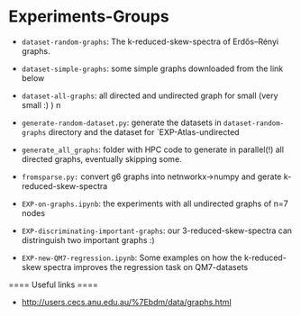 # Experiments-Groups


- `dataset-random-graphs`: The k-reduced-skew-spectra of Erdős–Rényi graphs.
- `dataset-simple-graphs`: some simple graphs downloaded from the link below
- `dataset-all-graphs`: all directed and undirected graph for small (very small :) ) n

  
- `generate-random-dataset.py`: generate the datasets in  `dataset-random-graphs` directory and the dataset for `EXP-Atlas-undirected
- `generate_all_graphs`: folder with HPC code to generate in parallel(!) all directed graphs, eventually skipping some.
- `fromsparse.py:` convert g6 graphs into netnworkx->numpy and gerate k-reduced-skew-spectra


- `EXP-on-graphs.ipynb`: the experiments with all undirected graphs of n=7 nodes
- `EXP-discriminating-important-graphs`: our 3-reduced-skew-spectra can distringuish two important graphs :)
- `EXP-new-QM7-regression.ipynb`: Some examples on how the k-reduced-skew spectra improves the regression task on QM7-datasets


==== Useful links ====
- http://users.cecs.anu.edu.au/%7Ebdm/data/graphs.html
